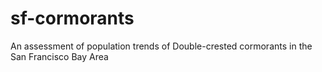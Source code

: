 # sf-cormorants
An assessment of population trends of Double-crested cormorants in the San Francisco Bay Area
